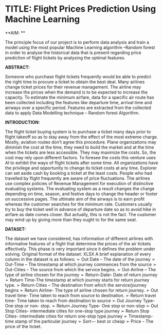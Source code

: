 
 
# TITLE: Flight Prices Prediction Using Machine Learning
  
**AIM: ** 

The principle focus of our project is to perform data analysis and train a model using the most popular Machine Learning algorithm –Random forest in order to analyse the historical data that is present regarding price prediction of flight tickets by analysing the optimal features.

**ABSTRACT:**

Someone who purchase flight tickets frequently would be able to predict the right time to procure a ticket to obtain the best deal. Many airlines change ticket prices for their revenue management. The airline may increase the prices when the demand is to be expected to increase the capacity. To estimate the minimum airfare, data for a specific air route has been collected including the features like departure time, arrival time and airways over a specific period. Features are extracted from the collected data to apply Data Modelling technique – Random forest Algorithm. 

**INTRODUCTION:**

The flight ticket buying system is to purchase a ticket many days prior to flight takeoff so as to stay away from the effect of the most extreme charge. Mostly, aviation routes don’t agree this procedure. Plane organizations may diminish the cost at the time, they need to build the market and at the time when the tickets are less accessible. They may maximize the costs. So, the cost may rely upon different factors. To foresee the costs this venture uses AI to exhibit the ways of flight tickets after some time. All organizations have the privilege and opportunity to change its ticket costs at any time. Explorer can set aside cash by booking a ticket at the least costs. People who had travelled by flight frequently are aware of price fluctuations. The airlines use complex policies of Revenue Management for execution of distinctive evaluating systems. The evaluating system as a result changes the charge depending on time, season, and festive days to change the header or footer on successive pages. The ultimate aim of the airways is to earn profit whereas the customer searches for the minimum rate. Customers usually try to buy the ticket well in advance of departure date so as to avoid hike in airfare as date comes closer. But actually, this is not the fact. The customer may wind up by giving more than they ought to for the same seat. 
 
**DATASET:** 

The dataset we have considered, has information of different airlines with informative features of a flight that determine the prices of the air tickets effectively. This phase is very important since it defines the problem under solving. 
Original format of the dataset: XLSX 
A brief explanation of every column in the dataset is as follows: 
➢ 	Out Date – The date of the journey
➢	Out-Time – The timestamp at which journey commences from the source
➢	Out-Cities – The source from which the service begins.
➢	Out-Airline – The type of airline chosen for the journey
➢	Return-Date– Date of return journey
➢	Return Time-The timestamp at which journey starts for return journey type.
➢	Return Cities – The destination from which the service/journey begins
➢	Return Airline- The type of airline chosen for return journey.
➢	Out travel time- Time taken to reach from source to destination.
➢	Return travel time- Time taken to reach from destination to source
➢	Out Journey Type- One stop or non- stop.
➢	Return Journey Type- One stop or non-stop
➢	Out Stop Cities- intermediate cities for one-stop type journey
➢	Return Stop Cities- intermediate cities for return one-stop type journey
➢	Timestamp-time stamp of the particular journey
➢	Sort¬- best or cheap
➢	Price – The price of the ticket.
